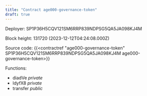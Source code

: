 ```yaml
---
title: "Contract age000-governance-token"
draft: true
---
```

Deployer: SP1P36H5CQV121SM6RRP839NDPSG5QA5JA098KJ4M


 



Block height: 131720 (2023-12-12T04:24:08.000Z)

Source code: {{<contractref "age000-governance-token" SP1P36H5CQV121SM6RRP839NDPSG5QA5JA098KJ4M age000-governance-token>}}

Functions:

* diadVe _private_
* ldyfX8 _private_
* transfer _public_
